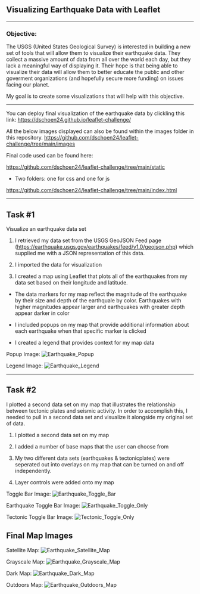 ## Visualizing Earthquake Data with Leaflet

_____________________________________________________________

### Objective:

The USGS (United States Geological Survey) is interested in building a new set of tools that will allow them to visualize their earthquake data.  They collect a massive amount of data from all over the world each day, but they lack a meaningful way of displaying it.  Their hope is that being able to visualize their data will allow them to better educate the public and other goverment organizations (and hopefully secure more funding) on issues facing our planet.

My goal is to create some visualizations that will help with this objective.

____________________________________________________________

You can deploy final visualization of the earthquake data by clickling this link: https://dschoen24.github.io/leaflet-challenge/

All the below images displayed can also be found within the images folder in this repository. https://github.com/dschoen24/leaflet-challenge/tree/main/images

Final code used can be found here:

https://github.com/dschoen24/leaflet-challenge/tree/main/static

- Two folders: one for css and one for js

https://github.com/dschoen24/leaflet-challenge/tree/main/index.html

_________________________________________________________________

## Task #1

Visualize an earthquake data set

1. I retrieved my data set from the USGS GeoJSON Feed page (https://earthquake.usgs.gov/earthquakes/feed/v1.0/geojson.php) which supplied me with a JSON representation of this data.

2. I imported the data for visualization

3. I created a map using Leaflet that plots all of the earthquakes from my data set based on their longitude and latitude.

  - The data markers for my map reflect the magnitude of the earthquake by their size and depth of the earthquale by color.  Earthquakes with higher magnitudes appear larger and earthquakes with greater depth appear darker in color

  - I included popups on my map that provide additional information about each earthquake when that specific marker is clicked

  - I created a legend that provides context for my map data

Popup Image:  ![Earthquake_Popup](https://user-images.githubusercontent.com/82673788/131376824-4ccd45b1-96b2-429a-b781-4ebc0596f872.PNG)

Legend Image: ![Earthquake_Legend](https://user-images.githubusercontent.com/82673788/131376856-1a1f5e5f-81ce-4177-ad46-98599b3dbd4e.PNG)
 
 _________________________________________________________________
 
 ## Task #2

I plotted a second data set on my map that illustrates the relationship between tectonic plates and seismic activity.  In order to accomplish this, I needed to pull in a second data set and visualize it alongside my original set of data.

1. I plotted a second data set on my map

2. I added a number of base maps that the user can choose from

3. My two different data sets (earthquakes & tectonicplates) were seperated out into overlays on my map that can be turned on and off independently.

4. Layer controls were added onto my map

Toggle Bar Image: ![Earthquake_Toggle_Bar](https://user-images.githubusercontent.com/82673788/131377180-b10db069-abe0-4498-98bd-fbdf4cedda30.PNG)

Earthquake Toggle Bar Image: ![Earthquake_Toggle_Only](https://user-images.githubusercontent.com/82673788/131377194-96b396f2-a8cc-4d32-b6ca-27d440236584.PNG)

Tectonic Toggle Bar Image: ![Tectonic_Toggle_Only](https://user-images.githubusercontent.com/82673788/131377213-4421061d-e090-4216-9a4e-b52e8d5a35bb.PNG)

## Final Map Images

Satellite Map: ![Earthquake_Satellite_Map](https://user-images.githubusercontent.com/82673788/131377623-c7e3bac5-4f76-43e9-a3dc-5d362211a38a.PNG)

Grayscale Map: ![Earthquake_Grayscale_Map](https://user-images.githubusercontent.com/82673788/131377713-1c680db3-f62a-4632-a7d5-76a9eabd5011.PNG)

Dark Map: ![Earthquake_Dark_Map](https://user-images.githubusercontent.com/82673788/131377735-38754f2d-bf36-43aa-97e9-a04665839e13.PNG)

Outdoors Map: ![Earthquake_Outdoors_Map](https://user-images.githubusercontent.com/82673788/131377670-9beaf90f-7018-4250-abda-698d36735aea.PNG)

